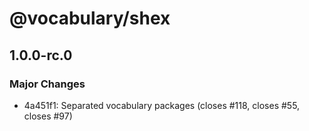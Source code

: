 # @vocabulary/shex

## 1.0.0-rc.0

### Major Changes

- 4a451f1: Separated vocabulary packages (closes #118, closes #55, closes #97)
